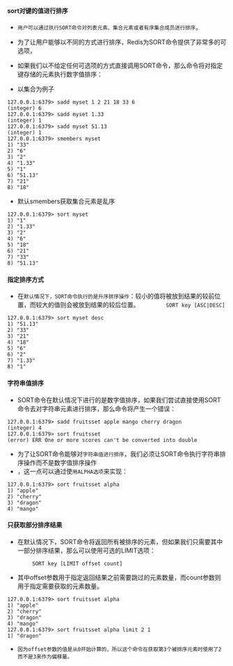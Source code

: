 
#### sort对键的值进行排序
* `用户可以通过执行SORT命令对列表元素、集合元素或者有序集合成员进行排序`。
* 为了让用户能够以不同的方式进行排序，Redis为SORT命令提供了非常多的可选项，
* 如果我们以不给定任何可选项的方式直接调用SORT命令，那么命令将对指定键存储的元素执行数字值排序：

* 以集合为例子
```redis
127.0.0.1:6379> sadd myset 1 2 21 18 33 6
(integer) 6
127.0.0.1:6379> sadd myset 1.33
(integer) 1
127.0.0.1:6379> sadd myset 51.13
(integer) 1
127.0.0.1:6379> smembers myset
1) "33"
2) "6"
3) "2"
4) "1.33"
5) "1"
6) "51.13"
7) "21"
8) "18"

```
* 默认smembers获取集合元素是乱序
```redis
127.0.0.1:6379> sort myset
1) "1"
2) "1.33"
3) "2"
4) "6"
5) "18"
6) "21"
7) "33"
8) "51.13"
```

#### 指定排序方式
* 在`默认情况下，SORT命令执行的是升序排序操作`：较小的值将被放到结果的较前位置，而较大的值则会被放到结果的较后位置。
  `        SORT key [ASC|DESC]`
```redis
127.0.0.1:6379> sort myset desc
1) "51.13"
2) "33"
3) "21"
4) "18"
5) "6"
6) "2"
7) "1.33"
8) "1"
```

#### 字符串值排序
* SORT命令在默认情况下进行的是数字值排序，如果我们尝试直接使用SORT命令去对字符串元素进行排序，那么命令将产生一个错误：
```redis
127.0.0.1:6379> sadd fruitsset apple mango cherry dragon
(integer) 4
127.0.0.1:6379> sort fruitsset
(error) ERR One or more scores can't be converted into double
```
* 为了让SORT命令能够对`字符串值进行排序`，我们必须让SORT命令执行字符串排序操作而不是数字值排序操作
* ，这一点可以通过使`用ALPHA选项`来实现：
```redis
127.0.0.1:6379> sort fruitsset alpha
1) "apple"
2) "cherry"
3) "dragon"
4) "mango"
```

#### 只获取部分排序结果
* 在默认情况下，SORT命令将返回所有被排序的元素，但如果我们只需要其中一部分排序结果，那么可以使用可选的LIMIT选项：
```redis
        SORT key [LIMIT offset count]
```
* 其中offset参数用于指定返回结果之前需要跳过的元素数量，而count参数则用于指定需要获取的元素数量。
```redis
127.0.0.1:6379> sort fruitsset alpha
1) "apple"
2) "cherry"
3) "dragon"
4) "mango"
127.0.0.1:6379> sort fruitsset alpha limit 2 1
1) "dragon"
```
* `因为offset参数的值是从0开始计算的，所以这个命令在获取第3个被排序元素时使用了2而不是3来作为偏移量。`


